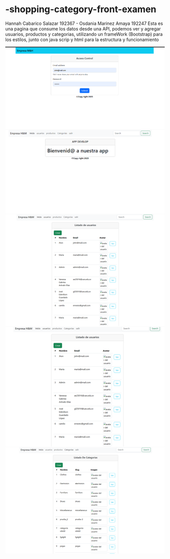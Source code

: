 # -shopping-category-front-examen


Hannah Cabarico Salazar 192367   -  Osdania Marinez Amaya 192247
Esta es una pagina que consume los datos desde una API, podemos ver y agregar usuarios, productos y categorias, utilizando un frameWork (Bootstrap) para los estilos, junto con java scrip y html para la estructura y funcionamiento

![alt text](image.png)
![alt text](image-1.png)
![alt text](image-2.png)
![alt text](image-3.png)
![alt text](image-4.png)
